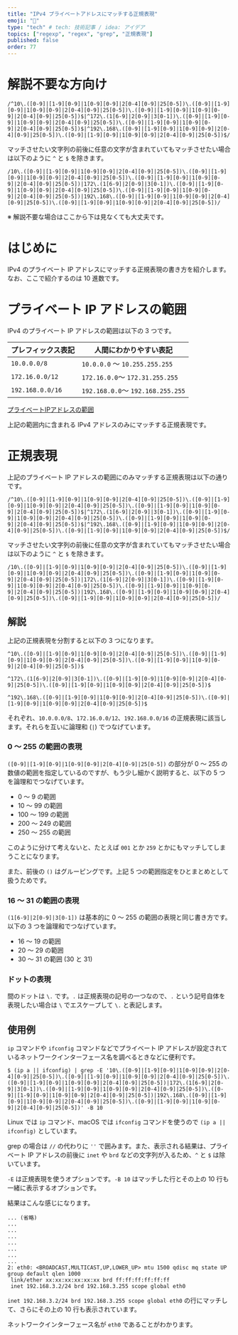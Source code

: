 ```yaml
---
title: "IPv4 プライベートアドレスにマッチする正規表現"
emoji: "🕌"
type: "tech" # tech: 技術記事 / idea: アイデア
topics: ["regexp", "regex", "grep", "正規表現"]
published: false
order: 77
---
```


# 解説不要な方向け
```
/^10\.([0-9]|[1-9][0-9]|1[0-9][0-9]|2[0-4][0-9]|25[0-5])\.([0-9]|[1-9][0-9]|1[0-9][0-9]|2[0-4][0-9]|25[0-5])\.([0-9]|[1-9][0-9]|1[0-9][0-9]|2[0-4][0-9]|25[0-5])$|^172\.(1[6-9]|2[0-9]|3[0-1])\.([0-9]|[1-9][0-9]|1[0-9][0-9]|2[0-4][0-9]|25[0-5])\.([0-9]|[1-9][0-9]|1[0-9][0-9]|2[0-4][0-9]|25[0-5])$|^192\.168\.([0-9]|[1-9][0-9]|1[0-9][0-9]|2[0-4][0-9]|25[0-5])\.([0-9]|[1-9][0-9]|1[0-9][0-9]|2[0-4][0-9]|25[0-5])$/
```

マッチさせたい文字列の前後に任意の文字が含まれていてもマッチさせたい場合は以下のように `^` と `$` を除きます。

```
/10\.([0-9]|[1-9][0-9]|1[0-9][0-9]|2[0-4][0-9]|25[0-5])\.([0-9]|[1-9][0-9]|1[0-9][0-9]|2[0-4][0-9]|25[0-5])\.([0-9]|[1-9][0-9]|1[0-9][0-9]|2[0-4][0-9]|25[0-5])|172\.(1[6-9]|2[0-9]|3[0-1])\.([0-9]|[1-9][0-9]|1[0-9][0-9]|2[0-4][0-9]|25[0-5])\.([0-9]|[1-9][0-9]|1[0-9][0-9]|2[0-4][0-9]|25[0-5])|192\.168\.([0-9]|[1-9][0-9]|1[0-9][0-9]|2[0-4][0-9]|25[0-5])\.([0-9]|[1-9][0-9]|1[0-9][0-9]|2[0-4][0-9]|25[0-5])/
```

※ 解説不要な場合はここから下は見なくても大丈夫です。

# はじめに
IPv4 のプライベート IP アドレスにマッチする正規表現の書き方を紹介します。なお、ここで紹介するのは 10 進数です。

# プライベート IP アドレスの範囲
IPv4 のプライベート IP アドレスの範囲は以下の 3 つです。

| プレフィックス表記 | 人間にわかりやすい表記 |
|---|---|
| `10.0.0.0/8` | `10.0.0.0` 〜 `10.255.255.255` |
| `172.16.0.0/12` | `172.16.0.0`〜 `172.31.255.255` |
| `192.168.0.0/16` | `192.168.0.0`〜 `192.168.255.255` |

[プライベートIPアドレスの範囲](http://itdoc.hitachi.co.jp/manuals/3021/3021324220/NNMS0200.HTM)

上記の範囲内に含まれる IPv4 アドレスのみにマッチする正規表現です。

# 正規表現
上記のプライベート IP アドレスの範囲にのみマッチする正規表現は以下の通りです。

```
/^10\.([0-9]|[1-9][0-9]|1[0-9][0-9]|2[0-4][0-9]|25[0-5])\.([0-9]|[1-9][0-9]|1[0-9][0-9]|2[0-4][0-9]|25[0-5])\.([0-9]|[1-9][0-9]|1[0-9][0-9]|2[0-4][0-9]|25[0-5])$|^172\.(1[6-9]|2[0-9]|3[0-1])\.([0-9]|[1-9][0-9]|1[0-9][0-9]|2[0-4][0-9]|25[0-5])\.([0-9]|[1-9][0-9]|1[0-9][0-9]|2[0-4][0-9]|25[0-5])$|^192\.168\.([0-9]|[1-9][0-9]|1[0-9][0-9]|2[0-4][0-9]|25[0-5])\.([0-9]|[1-9][0-9]|1[0-9][0-9]|2[0-4][0-9]|25[0-5])$/
```

マッチさせたい文字列の前後に任意の文字が含まれていてもマッチさせたい場合は以下のように `^` と `$` を除きます。

```
/10\.([0-9]|[1-9][0-9]|1[0-9][0-9]|2[0-4][0-9]|25[0-5])\.([0-9]|[1-9][0-9]|1[0-9][0-9]|2[0-4][0-9]|25[0-5])\.([0-9]|[1-9][0-9]|1[0-9][0-9]|2[0-4][0-9]|25[0-5])|172\.(1[6-9]|2[0-9]|3[0-1])\.([0-9]|[1-9][0-9]|1[0-9][0-9]|2[0-4][0-9]|25[0-5])\.([0-9]|[1-9][0-9]|1[0-9][0-9]|2[0-4][0-9]|25[0-5])|192\.168\.([0-9]|[1-9][0-9]|1[0-9][0-9]|2[0-4][0-9]|25[0-5])\.([0-9]|[1-9][0-9]|1[0-9][0-9]|2[0-4][0-9]|25[0-5])/
```

## 解説
上記の正規表現を分割すると以下の 3 つになります。

```:10.0.0.0/8に該当
^10\.([0-9]|[1-9][0-9]|1[0-9][0-9]|2[0-4][0-9]|25[0-5])\.([0-9]|[1-9][0-9]|1[0-9][0-9]|2[0-4][0-9]|25[0-5])\.([0-9]|[1-9][0-9]|1[0-9][0-9]|2[0-4][0-9]|25[0-5])$
```

```:172.16.0.0/12に該当
^172\.(1[6-9]|2[0-9]|3[0-1])\.([0-9]|[1-9][0-9]|1[0-9][0-9]|2[0-4][0-9]|25[0-5])\.([0-9]|[1-9][0-9]|1[0-9][0-9]|2[0-4][0-9]|25[0-5])$
```

```:192.168.0.0/16に該当
^192\.168\.([0-9]|[1-9][0-9]|1[0-9][0-9]|2[0-4][0-9]|25[0-5])\.([0-9]|[1-9][0-9]|1[0-9][0-9]|2[0-4][0-9]|25[0-5])$
```

それぞれ、`10.0.0.0/8`、`172.16.0.0/12`、`192.168.0.0/16` の正規表現に該当します。それらを互いに論理和 (`|`) でつなげています。

### 0 〜 255 の範囲の表現
`([0-9]|[1-9][0-9]|1[0-9][0-9]|2[0-4][0-9]|25[0-5])` の部分が 0 〜 255 の数値の範囲を指定しているのですが、もう少し細かく説明すると、以下の 5 つを論理和でつなげています。

- 0 〜 9 の範囲
- 10 〜 99 の範囲
- 100 〜 199 の範囲
- 200 〜 249 の範囲
- 250 〜 255 の範囲

このように分けて考えないと、たとえば `001` とか `259` とかにもマッチしてしまうことになります。

また、前後の `()` はグルーピングです。上記 5 つの範囲指定をひとまとめとして扱うためです。

### 16 〜 31 の範囲の表現
`(1[6-9]|2[0-9]|3[0-1])` は基本的に 0 〜 255 の範囲の表現と同じ書き方です。以下の 3 つを論理和でつなげています。

- 16 〜 19 の範囲
- 20 〜 29 の範囲
- 30 〜 31 の範囲 (30 と 31)

### ドットの表現
間のドットは `\.` です。`.` は正規表現の記号の一つなので、`.` という記号自体を表現したい場合は `\` でエスケープして `\.` と表記します。

## 使用例
`ip` コマンドや `ifconfig` コマンドなどでプライベート IP アドレスが設定されているネットワークインターフェース名を調べるときなどに便利です。

```shell
$ (ip a || ifconfig) | grep -E '10\.([0-9]|[1-9][0-9]|1[0-9][0-9]|2[0-4][0-9]|25[0-5])\.([0-9]|[1-9][0-9]|1[0-9][0-9]|2[0-4][0-9]|25[0-5])\.([0-9]|[1-9][0-9]|1[0-9][0-9]|2[0-4][0-9]|25[0-5])|172\.(1[6-9]|2[0-9]|3[0-1])\.([0-9]|[1-9][0-9]|1[0-9][0-9]|2[0-4][0-9]|25[0-5])\.([0-9]|[1-9][0-9]|1[0-9][0-9]|2[0-4][0-9]|25[0-5])|192\.168\.([0-9]|[1-9][0-9]|1[0-9][0-9]|2[0-4][0-9]|25[0-5])\.([0-9]|[1-9][0-9]|1[0-9][0-9]|2[0-4][0-9]|25[0-5])' -B 10
```

Linux では `ip` コマンド、macOS では `ifconfig` コマンドを使うので `(ip a || ifconfig)` としています。

grep の場合は `//` の代わりに `''` で囲みます。また、表示される結果は、プライベート IP アドレスの前後に `inet` や `brd` などの文字列が入るため、`^` と `$` は除いています。

`-E` は正規表現を使うオプションです。`-B 10` はマッチした行とその上の 10 行も一緒に表示するオプションです。

結果はこんな感じになります。

```
... (省略)
...
...
...
...
...
...
...
2: eth0: <BROADCAST,MULTICAST,UP,LOWER_UP> mtu 1500 qdisc mq state UP group default qlen 1000
 link/ether xx:xx:xx:xx:xx:xx brd ff:ff:ff:ff:ff:ff
 inet 192.168.3.2/24 brd 192.168.3.255 scope global eth0
```

`inet 192.168.3.2/24 brd 192.168.3.255 scope global eth0` の行にマッチして、さらにその上の 10 行も表示されています。

ネットワークインターフェース名が `eth0` であることがわかります。
